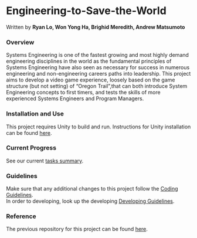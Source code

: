 # Engineering-to-Save-the-World

Written by **Ryan Lo, Won Yong Ha, Brighid Meredith, Andrew Matsumoto**

### Overview
Systems Engineering is one of the fastest growing and most highly demand engineering disciplines in the world as the fundamental principles of Systems Engineering have also seen as necessary for success in numerous engineering and non-engineering careers paths into leadership. This project aims to develop a video game experience, loosely based on the game structure (but not setting) of “Oregon Trail”,that can both introduce System Engineering concepts to first timers, and tests the skills of more experienced Systems Engineers and Program Managers.

### Installation and Use
This project requires Unity to build and run. Instructions for Unity installation can be found [here](https://docs.unity3d.com/Manual/InstallingUnity.html).

### Current Progress
See our current [tasks summary](DOCUMENTS/TasksProgress.md).

### Guidelines
Make sure that any additional changes to this project follow the [Coding Guidelines](Documents/CodingGuideline.md). </br>
In order to developing, look up the developing [Developing Guidelines](Documents/DevelopingGuideline.md).

### Reference
The previous repository for this project can be found [here](https://github.com/hpmsora/Project---Engineering-to-Save-the-world/tree/master).